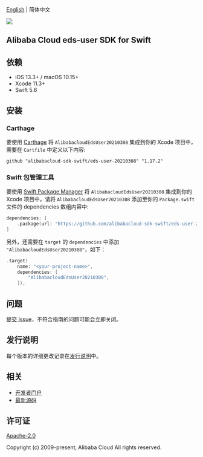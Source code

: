 [English](README.md) | 简体中文

![](https://aliyunsdk-pages.alicdn.com/icons/AlibabaCloud.svg)

## Alibaba Cloud eds-user SDK for Swift

## 依赖

- iOS 13.3+ / macOS 10.15+
- Xcode 11.3+
- Swift 5.6

## 安装

### Carthage

要使用 [Carthage](https://github.com/Carthage/Carthage) 将 `AlibabacloudEdsUser20210308` 集成到你的 Xcode 项目中，需要在 `Cartfile` 中定义以下内容:

```ogdl
github "alibabacloud-sdk-swift/eds-user-20210308" "1.17.2"
```

### Swift 包管理工具

要使用 [Swift Package Manager](https://swift.org/package-manager/) 将 `AlibabacloudEdsUser20210308` 集成到你的 Xcode 项目中，请将 `AlibabacloudEdsUser20210308` 添加至你的 `Package.swift` 文件的 dependencies 数组内容中:

```swift
dependencies: [
    .package(url: "https://github.com/alibabacloud-sdk-swift/eds-user-20210308.git", from: "1.17.2")
]
```

另外，还需要在 `target` 的 `dependencies` 中添加 `"AlibabacloudEdsUser20210308"`，如下：

```swift
.target(
    name: "<your-project-name>",
    dependencies: [
        "AlibabacloudEdsUser20210308",
    ]),
```

## 问题

[提交 Issue](https://github.com/alibabacloud-sdk-swift/eds-user-20210308/issues/new)，不符合指南的问题可能会立即关闭。

## 发行说明

每个版本的详细更改记录在[发行说明](./ChangeLog.txt)中。

## 相关

* [开发者门户](https://next.api.aliyun.com/home)
* [最新源码](https://github.com/alibabacloud-sdk-swift/eds-user-20210308)

## 许可证

[Apache-2.0](http://www.apache.org/licenses/LICENSE-2.0)

Copyright (c) 2009-present, Alibaba Cloud All rights reserved.
